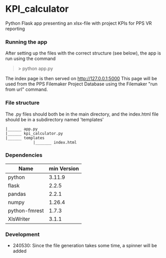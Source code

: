 # KPI_calculator
Python Flask app presenting an xlsx-file with project KPIs for PPS VR reporting

### Running the app
After setting up the files with the correct structure (see below), the app is run using the command
>\> python app.py

The index page is then served on http://127.0.0.1:5000
This page will be used from the PPS Filemaker Project Database using the Filemaker "run from url" command.

### File structure
The .py files should both be in the main directory, and the index.html file should be in a subdirectory named 'templates'
```
|______ app.py
|______ kpi_calculator.py
|______ templates
            |_______ index.html
```

### Dependencies
| Name | min Version |
|-|-|
| python | 3.11.9 |
| flask | 2.2.5 |
| pandas | 2.2.1 |
| numpy | 1.26.4 |
| python-fmrest | 1.7.3 |
| XlsWriter | 3.1.1 |

### Development
- 240530: Since the file generation takes some time, a spinner will be added
